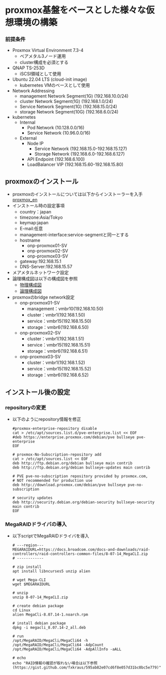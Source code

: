 # proxmox基盤をベースとした様々な仮想環境の構築<br>

### 前提条件<br>
* Proxmox Virtual Environment 7.3-4
  * ベアメタル3ノード運用
  * cluster構成を必須とする
* QNAP TS-253D
  * iSCSI領域として使用
* Ubuntu 22.04 LTS (cloud-init image)
  * kubernetes VMのベースとして使用
* Network Addressing
  * management Network Segment(1G) (192.168.10.0/24)
  * cluster Network Segment(1G) (192.168.1.0/24)
  * Service Network Segment(1G) (192.168.15.0/24)
  * storage Network Segment(10G) (192.168.6.0/24)
* kubernetes
  * Internal
    * Pod Network (10.128.0.0/16)
    * Service Network (10.96.0.0/16)
  * External
    * Node IP
      * Service Network (192.168.15.0-192.168.15.127)
      * Storage Network (192.168.6.0-192.168.6.127)
    * API Endpoint (192.168.6.100)
    * LoadBalancer VIP (192.168.15.60-192.168.15.80)
## proxmoxのインストール<br>
* proxmoxのインストールについては以下からインストーラーを入手[proxmox_en](https://www.proxmox.com/en/)
* インストール時の設定事項
  * country：japan
  * timezone:Asia/Tokyo
  * keymap:japan
  * E-mail:任意
  * management-interface:service-segmentと同一とする
  * hostname
    * onp-proxmox01-SV
    * onp-proxmox02-SV
    * onp-proxmox03-SV
  * gateway:192.168.15.1
  * DNS-Server:192.168.15.57
* メアメタルネットワーク設定
 * 論理構成図は以下の構成図を参照
   * [物理構成図]()
   * [論理構成図](https://github.com/maron-gt123/k8s-setup-for-proxmox/blob/main/%E8%AB%96%E7%90%86%E6%A7%8B%E6%88%90%E5%9B%B3.pdf)
 * proxmoxのbridge network設定
   * onp-proxmox01-SV
     * management：vmbr10(192.168.10.50)
     * cluster：vmbr1(192.168.1.50)
     * service：vmbr15(192.168.15.50)
     * storage：vmbr6(192.168.6.50)
   * onp-proxmox02-SV
     * cluster：vmbr1(192.168.1.51)
     * service：vmbr15(192.168.15.51)
     * storage：vmbr6(192.168.6.51)
   * onp-proxmox03-SV
     * cluster：vmbr1(192.168.1.52)
     * service：vmbr15(192.168.15.52)
     * storage：vmbr6(192.168.6.52)

## インストール後の設定
### repositoryの変更
* 以下のようにrepository情報を修正

      #proxmox-enterprise-repository disable
      cat > /etc/apt/sources.list.d/pve-enterprise.list << EOF
      #deb https://enterprise.proxmox.com/debian/pve bullseye pve-enterprise
      EOF
      
      # proxmox-No-Subscription-repository add
      cat > /etc/apt/sources.list << EOF
      deb http://ftp.debian.org/debian bullseye main contrib
      deb http://ftp.debian.org/debian bullseye-updates main contrib

      # PVE pve-no-subscription repository provided by proxmox.com,
      # NOT recommended for production use
      deb http://download.proxmox.com/debian/pve bullseye pve-no-subscription
      
      # security updates
      deb http://security.debian.org/debian-security bullseye-security main contrib
      EOF

### MegaRAIDドライバの導入
* 以下scriptでMegaRAIDドライバを導入

      # ---region---
      MEGARAIDURL=https://docs.broadcom.com/docs-and-downloads/raid-controllers/raid-controllers-common-files/8-07-14_MegaCLI.zip
      # ------------
      
      # zip install
      apt install libncurses5 unzip alien
      
      # wget Mega-CLI
      wget $MEGARAIDURL
      
      # unzip
      unzip 8-07-14_MegaCLI.zip

      # create debian package
      cd Linux
      alien MegaCli-8.07.14-1.noarch.rpm

      # install debian package
      dpkg -i megacli_8.07.14-2_all.deb
      
      # run
      /opt/MegaRAID/MegaCli/MegaCli64 -h
      /opt/MegaRAID/MegaCli/MegaCli64 -AdpCount
      /opt/MegaRAID/MegaCli/MegaCli64 -AdpAllInfo -aALL
      
      # echo
      echo "RAID情報の確認が取れない場合は以下参照(https://gist.github.com/fxkraus/595ab82e07cd6f8e057d31bc0bc5e779)"
